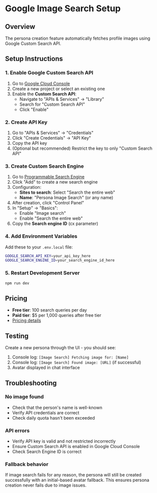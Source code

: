 # Google Image Search Setup

## Overview
The persona creation feature automatically fetches profile images using Google Custom Search API.

## Setup Instructions

### 1. Enable Google Custom Search API
1. Go to [Google Cloud Console](https://console.cloud.google.com/)
2. Create a new project or select an existing one
3. Enable the **Custom Search API**:
   - Navigate to "APIs & Services" → "Library"
   - Search for "Custom Search API"
   - Click "Enable"

### 2. Create API Key
1. Go to "APIs & Services" → "Credentials"
2. Click "Create Credentials" → "API Key"
3. Copy the API key
4. (Optional but recommended) Restrict the key to only "Custom Search API"

### 3. Create Custom Search Engine
1. Go to [Programmable Search Engine](https://programmablesearchengine.google.com/)
2. Click "Add" to create a new search engine
3. Configuration:
   - **Sites to search**: Select "Search the entire web"
   - **Name**: "Persona Image Search" (or any name)
4. After creation, click "Control Panel"
5. In "Setup" → "Basics":
   - Enable "Image search"
   - Enable "Search the entire web"
6. Copy the **Search engine ID** (cx parameter)

### 4. Add Environment Variables
Add these to your `.env.local` file:

```bash
GOOGLE_SEARCH_API_KEY=your_api_key_here
GOOGLE_SEARCH_ENGINE_ID=your_search_engine_id_here
```

### 5. Restart Development Server
```bash
npm run dev
```

## Pricing
- **Free tier**: 100 search queries per day
- **Paid tier**: $5 per 1,000 queries after free tier
- [Pricing details](https://developers.google.com/custom-search/v1/overview#pricing)

## Testing
Create a new persona through the UI - you should see:
1. Console log: `[Image Search] Fetching image for: [Name]`
2. Console log: `[Image Search] Found image: [URL]` (if successful)
3. Avatar displayed in chat interface

## Troubleshooting

### No image found
- Check that the person's name is well-known
- Verify API credentials are correct
- Check daily quota hasn't been exceeded

### API errors
- Verify API key is valid and not restricted incorrectly
- Ensure Custom Search API is enabled in Google Cloud Console
- Check Search Engine ID is correct

### Fallback behavior
If image search fails for any reason, the persona will still be created successfully with an initial-based avatar fallback. This ensures persona creation never fails due to image issues.

